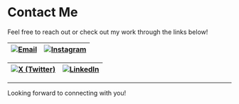 # Contact Me

Feel free to reach out or check out my work through the links below!

<div align="center">

| [![Email](https://img.shields.io/badge/Email-Contact%20Me-red?style=for-the-badge)](mailto:avpierce@ucdavis.edu) | [![Instagram](https://img.shields.io/badge/Instagram-alice.pipettes-purple?style=for-the-badge)](https://www.instagram.com/alice.pipettes) |
|:------------------------------------------------------------------------------------------------------------------:|:----------------------------------------------------------------------------------------------------------------------------:|

| [![X (Twitter)](https://img.shields.io/badge/X-alicevpierce-black?style=for-the-badge)](https://twitter.com/alicevpierce) | [![LinkedIn](https://img.shields.io/badge/LinkedIn-alice--pierce-blue?style=for-the-badge)](https://www.linkedin.com/in/alice-pierce/) |
|:------------------------------------------------------------------------------------------------------------------------:|:------------------------------------------------------------------------------------------------------------------------------:|

</div>

---

Looking forward to connecting with you!
